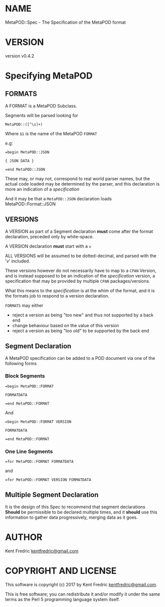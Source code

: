 # NAME

MetaPOD::Spec - The Specification of the MetaPOD format

# VERSION

version v0.4.2

# Specifying MetaPOD

## FORMATS

A FORMAT is a MetaPOD Subclass.

Segments will be parsed looking for

    MetaPOD::([^\s]+)

Where `$1` is the name of the MetaPOD `FORMAT`

e.g:

    =begin MetaPOD::JSON

    { JSON DATA }

    =end MetaPOD::JSON

These may, or may not, correspond to real world parser names, but the actual code loaded may be determined by the parser, and
this declaration is more an indication of a _specification_

And it may be that a `MetaPOD::JSON` declaration loads MetaPOD::Format::JSON

## VERSIONS

A VERSION as part of a Segment declaration **must** come after the format declaration, preceded only by white-space.

A VERSION declaration **must** start with a `v`

ALL VERSIONS will be assumed to be dotted-decimal, and parsed with the 'v' included.

These versions however do not necessarily have to map to a `CPAN` Version, and is instead supposed to be an indication of the
_specification_ version, a specification that may be provided by multiple `CPAN` packages/versions.

What this means to the _specification_ is at the whim of the format, and it is the formats job to respond to a version
declaration.

`FORMATS` may either

- reject a version as being "too new" and thus not supported by a back end
- change behaviour based on the value of this version
- reject a version as being "too old" to be supported by the back end

## Segment Declaration

A MetaPOD specification can be added to a POD document via one of the following forms

### Block Segments

    =begin MetaPOD::FORMAT

    FORMATDATA

    =end MetaPOD::FORMAT

And

    =begin MetaPOD::FORMAT VERSION

    FORMATDATA

    =end MetaPOD::FORMAT

### One Line Segments

    =for MetaPOD::FORMAT FORMATDATA

and

    =for MetaPOD::FORMAT VERSION FORMATDATA

## Multiple Segment Declaration

It is the design of this Spec to recommend that segment declarations **Should** be permissible to be declared multiple times, and
it **should** use this information to gather data progressively, merging data as it goes.

# AUTHOR

Kent Fredric <kentfredric@gmail.com>

# COPYRIGHT AND LICENSE

This software is copyright (c) 2017 by Kent Fredric <kentfredric@gmail.com>.

This is free software; you can redistribute it and/or modify it under
the same terms as the Perl 5 programming language system itself.
